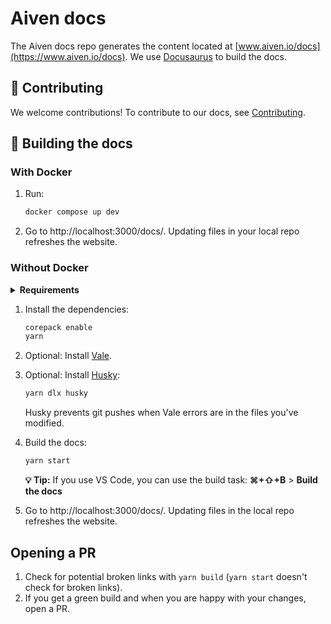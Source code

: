 # Aiven docs

<!-- vale off -->

The Aiven docs repo generates the content located at [www.aiven.io/docs](https://www.aiven.io/docs).
We use [Docusaurus](https://docusaurus.io/) to build the docs.

## 🤲 Contributing

We welcome contributions! To contribute to our docs, see [Contributing](./CONTRIBUTING.md).

## ️🚀 Building the docs

### With Docker

1. Run:

   ```bash
   docker compose up dev
   ```

1. Go to http://localhost:3000/docs/. Updating files in your local repo refreshes the website.

### Without Docker

<details>
  <summary><b>Requirements</b></summary>
  <div>
   <ul>
     <li>Node ≥ 23</li>
     <li><a href="https://yarnpkg.com/getting-started/install">yarn 4</a></li>
   </ul>
  </div>
</details>

1. Install the dependencies:

   ```bash
   corepack enable
   yarn
   ```

1. Optional: Install [Vale](https://vale.sh/docs/vale-cli/installation/).

1. Optional: Install [Husky](https://typicode.github.io/husky/):

   ```bash
   yarn dlx husky
   ```

   Husky prevents git pushes when Vale errors are in the files you've modified.

1. Build the docs:

   ```bash
   yarn start
   ```

   **💡 Tip:** If you use VS Code, you can use the build task: **⌘+⇧+B** > **Build the docs**

1. Go to http://localhost:3000/docs/. Updating files in the local repo refreshes the website.

## Opening a PR

1. Check for potential broken links with `yarn build` (`yarn start` doesn't check for broken links).
1. If you get a green build and when you are happy with your changes, open a PR.
